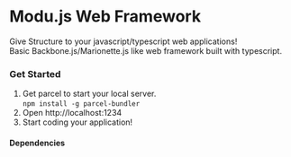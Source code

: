 # Modu.js Web Framework 

Give Structure to your javascript/typescript web applications! <br>
Basic Backbone.js/Marionette.js like web framework built with typescript.

### Get Started

1. Get parcel to start your local server.<br>
`npm install -g parcel-bundler`
2. Open http://localhost:1234
3. Start coding your application!

#### Dependencies
